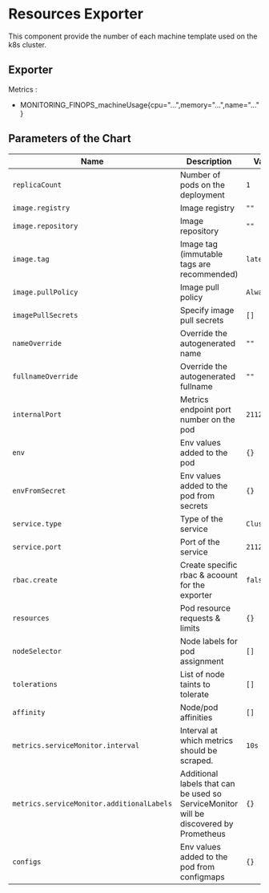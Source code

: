 # Resources Exporter

This component provide the number of each machine template used on the k8s cluster.

## Exporter

Metrics :

- MONITORING_FINOPS_machineUsage{cpu="...",memory="...",name="..."}

## Parameters of the Chart

| Name | Description | Value |
| ---- | ----------- | ----- |
| `replicaCount` | Number of pods on the deployment | `1` |
| `image.registry` | Image registry | `""` |
| `image.repository` | Image repository | `""` |
| `image.tag` | Image tag (immutable tags are recommended) | `latest` |
| `image.pullPolicy` | Image pull policy | `Always` |
| `imagePullSecrets` | Specify image pull secrets | `[]` |
| `nameOverride` | Override the autogenerated name | `""` |
| `fullnameOverride` | Override the autogenerated fullname  | `""` |
| `internalPort` | Metrics endpoint port number on the pod | `2112` |
| `env` | Env values added to the pod | `{}` |
| `envFromSecret` | Env values added to the pod from secrets | `{}` |
| `service.type` | Type of the service | `ClusterIP` |
| `service.port` | Port of the service | `2112` |
| `rbac.create` | Create specific rbac & acoount for the exporter | `false` |
| `resources` | Pod resource requests & limits | `{}` |
| `nodeSelector` | Node labels for pod assignment | `[]` |
| `tolerations` | List of node taints to tolerate | `[]` |
| `affinity` | Node/pod affinities | `[]` |
| `metrics.serviceMonitor.interval` | Interval at which metrics should be scraped. | `10s` |
| `metrics.serviceMonitor.additionalLabels` | Additional labels that can be used so ServiceMonitor will be discovered by Prometheus | `{}` |
| `configs` | Env values added to the pod from configmaps | `{}` |
